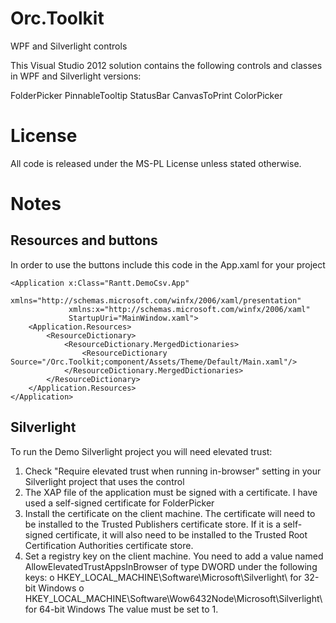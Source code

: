 Orc.Toolkit
===========

WPF and Silverlight controls

This Visual Studio 2012 solution contains the following controls and classes
in WPF and Silverlight versions:

FolderPicker
PinnableTooltip
StatusBar
CanvasToPrint
ColorPicker

# License

All code is released under the MS-PL License unless stated otherwise.

# Notes

## Resources and buttons

In order to use the buttons include this code in the App.xaml for your project

    <Application x:Class="Rantt.DemoCsv.App"
                 xmlns="http://schemas.microsoft.com/winfx/2006/xaml/presentation"
                 xmlns:x="http://schemas.microsoft.com/winfx/2006/xaml"
                 StartupUri="MainWindow.xaml">
        <Application.Resources>
            <ResourceDictionary>
                <ResourceDictionary.MergedDictionaries>
                    <ResourceDictionary Source="/Orc.Toolkit;component/Assets/Theme/Default/Main.xaml"/>
                </ResourceDictionary.MergedDictionaries>
            </ResourceDictionary>
        </Application.Resources>
    </Application>

## Silverlight

To run the Demo Silverlight project you will need elevated trust:

1) Check "Require elevated trust when running in-browser" setting in your Silverlight project that uses the control
2) The XAP file of the application must be signed with a certificate. I have used a self-signed certificate for FolderPicker
3) Install the certificate on the client machine. The certificate will need to be installed to the Trusted Publishers certificate store. If it is a self-signed certificate, it will also need to be installed to the Trusted Root Certification Authorities certificate store.
4) Set a registry key on the client machine. You need to add a value named AllowElevatedTrustAppsInBrowser of type
DWORD under the following keys:
o HKEY_LOCAL_MACHINE\Software\Microsoft\Silverlight\ for 32-bit Windows
o HKEY_LOCAL_MACHINE\Software\Wow6432Node\Microsoft\Silverlight\ for
64-bit Windows
The value must be set to 1.
